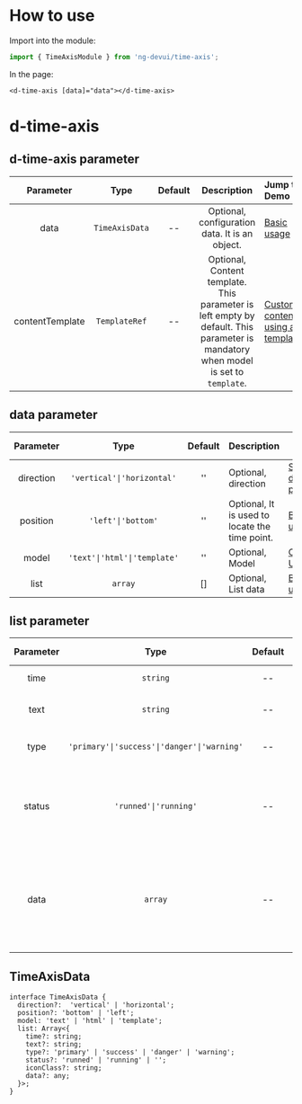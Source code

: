 # How to use

Import into the module:
```ts
import { TimeAxisModule } from 'ng-devui/time-axis';
```
In the page:
```
<d-time-axis [data]="data"></d-time-axis>
```

# d-time-axis

## d-time-axis parameter

| Parameter | Type | Default | Description | Jump to Demo |Global Config| 
| :----------------: | :------------: | :------: | :--: | :-------------------------------------------------------- | -------------------------------------------------------- |
| data | `TimeAxisData` | -- | Optional, configuration data. It is an object. | [Basic usage](demo#basic-usage) |
| contentTemplate | `TemplateRef` | -- | Optional, Content template. This parameter is left empty by default. This parameter is mandatory when model is set to `template`. | [Customize content using a template](demo#content-with-template) |

## data parameter

| Parameter | Type | Default | Description | Jump to Demo |
| :-------: | :--------------------------: | :--: | :-------------- | -------------------------------------------------------- |
| direction | `'vertical'\|'horizontal'` |'' | Optional, direction | [Setting direction parameters](demo#direction)           |
| position | `'left'\|'bottom'` |'' | Optional, It is used to locate the time point. | [Basic usage](demo#basic-usage)           |
| model | `'text'\|'html'\|'template'` |'' | Optional, Model | [Content Use HTML](demo#content-with-html)           |
| list | `array` | [] | Optional, List data | [Basic usage](demo#basic-usage)           |

## list parameter

| Parameter | Type | Default | Description | Jump to Demo |
| :----: | :-----------------------------------------: | :--: | :----------------------------------------------------------- | ----------------------------------------------- |
| time | `string` | -- | Optional, time | [Basic usage](demo#basic-usage)           |
| text | `string` | -- | Optional, Text content | [Basic usage](demo#basic-usage)           |
| type | `'primary'\|'success'\|'danger'\|'warning'` | -- | Optional, type | [Setting direction parameters](demo#direction)           |
| status | `'runned'\|'running'` | -- | Optional, The default value is empty. The value can be runned or running. | [Setting direction parameters](demo#direction)           |
| data | `array` | -- | Optional, Template data. This parameter is valid only when model is set to template. | [Customize content using a template](demo#content-with-template) |

## TimeAxisData

```
interface TimeAxisData {
  direction?:  'vertical' | 'horizontal';
  position?: 'bottom' | 'left';
  model: 'text' | 'html' | 'template';
  list: Array<{
    time?: string;
    text?: string;
    type?: 'primary' | 'success' | 'danger' | 'warning';
    status?: 'runned' | 'running' | '';
    iconClass?: string;
    data?: any;
  }>;
}
```
